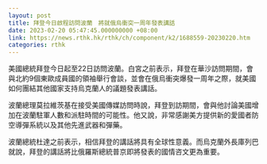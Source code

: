 ```yaml
---
layout: post
title: 拜登今日啟程訪問波蘭　將就俄烏衝突一周年發表講話
date: 2023-02-20 05:47:45.000000000 +08:00
link: https://news.rthk.hk/rthk/ch/component/k2/1688559-20230220.htm
categories: rthk
---
```


美國總統拜登今日起至22日訪問波蘭。白宮之前表示，拜登在華沙訪問期間，會與北約9個東歐成員國的領袖舉行會談，並會在俄烏衝突爆發一周年之際，就美國如何團結其他國家支持烏克蘭人的議題發表講話。

波蘭總理莫拉維茨基在接受美國傳媒訪問時說，拜登到訪期間，會與他討論美國增加在波蘭駐軍人數和派駐時間的可能性。他又說，非常感謝美方提供新的愛國者防空導彈系統以及其他先進武器和彈藥。

波蘭總統杜達之前表示，相信拜登的講話將具有全球性意義。而烏克蘭外長庫列巴就說，拜登的講話將比俄羅斯總統普京即將發表的國情咨文更為重要。
